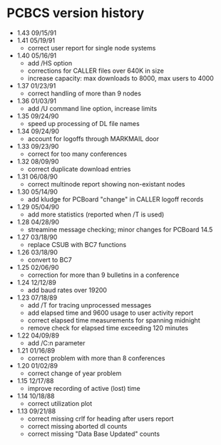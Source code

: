 # PCBCS version history

- 1.43 09/15/91
- 1.41 05/19/91
  - correct user report for single node systems
- 1.40 05/16/91
  - add /HS option
  - corrections for CALLER files over 640K in size
  - increase capacity: max downloads to 8000, max users to 4000
- 1.37 01/23/91
  - correct handling of more than 9 nodes
- 1.36 01/03/91
  - add /U command line option, increase limits
- 1.35 09/24/90
  - speed up processing of DL file names
- 1.34 09/24/90
  - account for logoffs through MARKMAIL door
- 1.33 09/23/90
  - correct for too many conferences
- 1.32 08/09/90
  - correct duplicate download entries
- 1.31 06/08/90
  - correct multinode report showing non-existant nodes
- 1.30 05/14/90
  - add kludge for PCBoard "change" in CALLER logoff records
- 1.29 05/04/90
  - add more statistics (reported when /T is used)
- 1.28 04/28/90
  - streamine message checking; minor changes for PCBoard 14.5
- 1.27 03/18/90
  - replace CSUB with BC7 functions
- 1.26 03/18/90
  - convert to BC7
- 1.25 02/06/90
  - correction for more than 9 bulletins in a conference
- 1.24 12/12/89
  - add baud rates over 19200
- 1.23 07/18/89
  - add /T for tracing unprocessed messages
  - add elapsed time and 9600 usage to user activity report
  - correct elapsed time measurements for spanning midnight
  - remove check for elapsed time exceeding 120 minutes
- 1.22 04/09/89
  - add /C:n parameter
- 1.21 01/16/89
  - correct problem with more than 8 conferences
- 1.20 01/02/89
  - correct change of year problem
- 1.15 12/17/88
  - improve recording of active (lost) time
- 1.14 10/18/88
  - correct utilization plot
- 1.13 09/21/88
  - correct missing crlf for heading after users report
  - correct missing aborted dl counts
  - correct missing "Data Base Updated" counts

